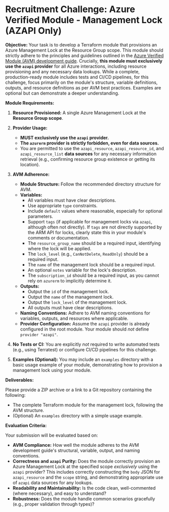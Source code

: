 # Recruitment Challenge: Azure Verified Module - Management Lock (AZAPI Only)

**Objective:**
Your task is to develop a Terraform module that provisions an Azure Management Lock at the Resource Group scope. This module should strictly adhere to the principles and guidelines outlined in the [Azure Verified Module (AVM) development guide](https://azure.github.io/Azure-Verified-Modules/contributing/terraform/composition/). Crucially, **this module must exclusively use the `azapi` provider** for all Azure interactions, including resource provisioning and any necessary data lookups. While a complete, production-ready module includes tests and CI/CD pipelines, for this challenge, focus primarily on the module's structure, variable definitions, outputs, and resource definitions as per AVM best practices. Examples are optional but can demonstrate a deeper understanding.

**Module Requirements:**

1. **Resource Provisioned:** A single Azure Management Lock at the **Resource Group scope**.

2. **Provider Usage:**
    * **MUST exclusively use the `azapi` provider.**
    * **The `azurerm` provider is strictly forbidden, even for data sources.**
    * You are permitted to use the `azapi_resource`, `azapi_resource_id`, and `azapi_resource_list` **data sources** for any necessary information retrieval (e.g., confirming resource group existence or getting its location).

3. **AVM Adherence:**
    * **Module Structure:** Follow the recommended directory structure for AVM.
    * **Variables:**
        * All variables must have clear descriptions.
        * Use appropriate `type` constraints.
        * Include `default` values where reasonable, especially for optional parameters.
        * Support `tags` (if applicable for management locks via `azapi`, although often not directly). If `tags` are not directly supported by the ARM API for locks, clearly state this in your module's comments or documentation.
        * The `resource_group_name` should be a required input, identifying where the lock will be applied.
        * The `lock_level` (e.g., `CanNotDelete`, `ReadOnly`) should be a required input.
        * The `name` of the management lock should be a required input.
        * An optional `notes` variable for the lock's description.
        * The `subscription_id` should be a required input, as you cannot rely on `azurerm` to implicitly determine it.
    * **Outputs:**
        * Output the `id` of the management lock.
        * Output the `name` of the management lock.
        * Output the `lock_level` of the management lock.
        * All outputs must have clear descriptions.
    * **Naming Conventions:** Adhere to AVM naming conventions for variables, outputs, and resources where applicable.
    * **Provider Configuration:** Assume the `azapi` provider is already configured in the root module. Your module should *not* define `provider "azapi"`.

4. **No Tests or CI:** You are explicitly *not* required to write automated tests (e.g., using Terratest) or configure CI/CD pipelines for this challenge.

5. **Examples (Optional):** You may include an `examples` directory with a basic usage example of your module, demonstrating how to provision a management lock using your module.

**Deliverables:**

Please provide a ZIP archive or a link to a Git repository containing the following:

* The complete Terraform module for the management lock, following the AVM structure.
* (Optional) An `examples` directory with a simple usage example.

**Evaluation Criteria:**

Your submission will be evaluated based on:

* **AVM Compliance:** How well the module adheres to the AVM development guide's structural, variable, output, and naming conventions.
* **Correctness and `azapi` Purity:** Does the module correctly provision an Azure Management Lock at the specified scope *exclusively* using the `azapi` provider? This includes correctly constructing the `body` JSON for `azapi_resource` and the `scope` string, and demonstrating appropriate use of `azapi` data sources for any lookups.
* **Readability and Maintainability:** Is the code clean, well-commented (where necessary), and easy to understand?
* **Robustness:** Does the module handle common scenarios gracefully (e.g., proper validation through types)?
